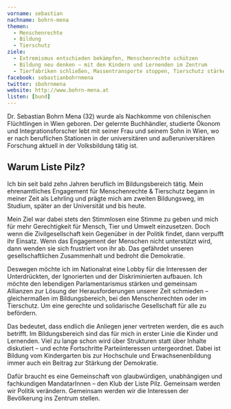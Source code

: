 ```yaml
---
vorname: sebastian
nachname: bohrn-mena
themen:
  - Menschenrechte
  - Bildung
  - Tierschutz
ziele:
  - Extremismus entschieden bekämpfen, Menschenrechte schützen
  - Bildung neu denken – mit den Kindern und Lernenden im Zentrum
  - Tierfabriken schließen, Massentransporte stoppen, Tierschutz stärken
facebook: sebastianbohrnmena
twitter: sbohrnmena
website: http://www.bohrn-mena.at
listen: [bund]
---
```


Dr. Sebastian Bohrn Mena (32) wurde als Nachkomme von chilenischen Flüchtlingen in Wien geboren. Der gelernte Buchhändler, studierte Ökonom und Integrationsforscher lebt mit seiner Frau und seinem Sohn in Wien, wo er nach beruflichen Stationen in der universitären und außeruniversitären Forschung aktuell in der Volksbildung tätig ist.

## Warum Liste Pilz?

Ich bin seit bald zehn Jahren beruflich im Bildungsbereich tätig. Mein ehrenamtliches Engagement für Menschenrechte & Tierschutz begann in meiner Zeit als Lehrling und prägte mich am zweiten Bildungsweg, im Studium, später an der Universität und bis heute.

Mein Ziel war dabei stets den Stimmlosen eine Stimme zu geben und mich für mehr Gerechtigkeit für Mensch, Tier und Umwelt einzusetzen. Doch wenn die Zivilgesellschaft kein Gegenüber in der Politik findet, dann verpufft ihr Einsatz. Wenn das Engagement der Menschen nicht unterstützt wird, dann wenden sie sich frustriert von ihr ab. Das gefährdet unseren gesellschaftlichen Zusammenhalt und bedroht die Demokratie.

Deswegen möchte ich im Nationalrat eine Lobby für die Interessen der Unterdrückten, der Ignorierten und der Diskriminierten aufbauen. Ich möchte den lebendigen Parlamentarismus stärken und gemeinsam Allianzen zur Lösung der Herausforderungen unserer Zeit schmieden – gleichermaßen im Bildungsbereich, bei den Menschenrechten oder im Tierschutz. Um eine gerechte und solidarische Gesellschaft für alle zu befördern.

Das bedeutet, dass endlich die Anliegen jener vertreten werden, die es auch betrifft. Im Bildungsbereich sind das für mich in erster Linie die Kinder und Lernenden. Viel zu lange schon wird über Strukturen statt über Inhalte diskutiert – und echte Fortschritte Parteiinteressen untergeordnet. Dabei ist Bildung vom Kindergarten bis zur Hochschule und Erwachsenenbildung immer auch ein Beitrag zur Stärkung der Demokratie.

Dafür braucht es eine Gemeinschaft von glaubwürdigen, unabhängigen und fachkundigen MandatarInnen – den Klub der Liste Pilz. Gemeinsam werden wir Politik verändern. Gemeinsam werden wir die Interessen der Bevölkerung ins Zentrum stellen.